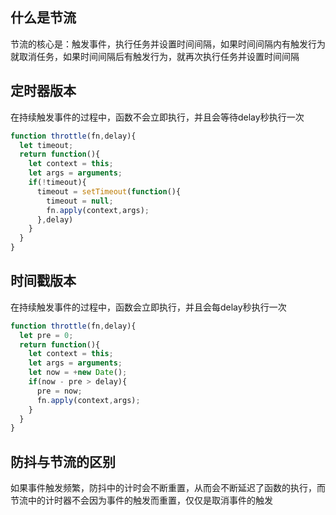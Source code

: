 ## 什么是节流

节流的核心是：触发事件，执行任务并设置时间间隔，如果时间间隔内有触发行为就取消任务，如果时间间隔后有触发行为，就再次执行任务并设置时间间隔

## 定时器版本

在持续触发事件的过程中，函数不会立即执行，并且会等待delay秒执行一次

```js
function throttle(fn,delay){
  let timeout;
  return function(){
    let context = this;
    let args = arguments;
    if(!timeout){
      timeout = setTimeout(function(){
        timeout = null;
        fn.apply(context,args);
      },delay)
    }
  }
}
```

## 时间戳版本

在持续触发事件的过程中，函数会立即执行，并且会每delay秒执行一次

```js
function throttle(fn,delay){
  let pre = 0;
  return function(){
    let context = this;
    let args = arguments;
    let now = +new Date();
    if(now - pre > delay){
      pre = now;
      fn.apply(context,args);
    }
  }
}
```

## 防抖与节流的区别

如果事件触发频繁，防抖中的计时会不断重置，从而会不断延迟了函数的执行，而节流中的计时器不会因为事件的触发而重置，仅仅是取消事件的触发